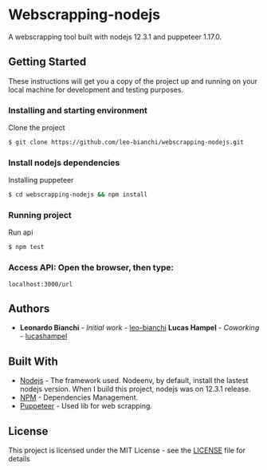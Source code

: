 # Webscrapping-nodejs

A webscrapping tool built with nodejs 12.3.1 and puppeteer 1.17.0.

## Getting Started

These instructions will get you a copy of the project up and running on your local machine for development and testing purposes.

### Installing and starting environment

Clone the project
```bash
$ git clone https://github.com/leo-bianchi/webscrapping-nodejs.git
```

### Install nodejs dependencies

Installing puppeteer
```bash
$ cd webscrapping-nodejs && npm install
```

### Running project

Run api
```bash
$ npm test
```

### Access API: Open the browser, then type:
```
localhost:3000/url
```

## Authors

*   **Leonardo Bianchi** - *Initial work* - [leo-bianchi](https://github.com/leo-bianchi)
    **Lucas Hampel** - *Coworking* - [lucashampel](https://github.com/lucashampel)

## Built With

*   [Nodejs](https://nodejs.org/en/) - The framework used. Nodeenv, by default, install the lastest nodejs version. When I build this project, nodejs was on 12.3.1 release.
*   [NPM](https://www.npmjs.com) - Dependencies Management.
*   [Puppeteer](https://github.com/GoogleChrome/puppeteer) - Used lib for web scrapping.

## License

This project is licensed under the MIT License - see the [LICENSE](LICENSE) file for details
